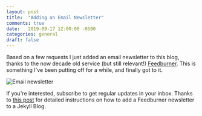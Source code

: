 ```yaml
---
layout: post
title:  "Adding an Email Newsletter"
comments: true
date:   2019-09-17 12:00:00 -0500
categories: general
draft: false
---
```


Based on a few requests I just added an email newsletter to this blog, thanks to the now decade old service (but still relevant!) [Feedburner](www.feedburner.com). This is something I've been putting off for a while, and finally got to it. 

![Email newsletter](/assets/img/subscribe.png)

If you're interested, subscribe to get regular updates in your inbox. Thanks to [this post](https://medium.com/@davideiaiunese/the-problem-why-a-newsletter-baae4409a526) for detailed instructions on how to add a Feedburner newsletter to a Jekyll Blog.